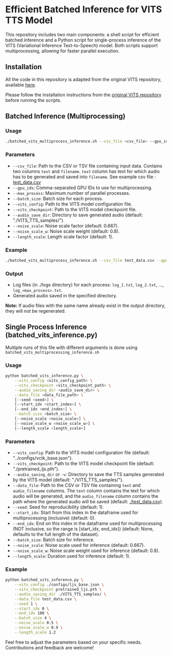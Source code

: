 # Efficient Batched Inference for VITS TTS Model

This repository includes two main components: a shell script for efficient batched inference and a Python script for single-process inference of the VITS (Variational Inference Text-to-Speech) model. Both scripts support multiprocessing, allowing for faster parallel execution.

## Installation

All the code in this repository is adapted from the original VITS repository, available [here](https://github.com/jaywalnut310/vits). 

Please follow the installation instructions from the [original VITS repository](https://github.com/jaywalnut310/vits) before running the scripts.

## Batched Inference (Multiprocessing)

### Usage

```bash
./batched_vits_multiprocess_inference.sh --csv_file <csv_file> --gpu_ids <gpu_ids> --max_process <max_process> --batch_size <batch_size> --vits_config <vits_config> --vits_checkpoint <vits_checkpoint> [--audio_save_dir <audio_save_dir> --noise_scale <noise_scale> --noise_scale_w <noise_scale_w> --length_scale <length_scale>]
```

### Parameters

- `--csv_file`: Path to the CSV or TSV file containing input data. Contains two columns `text` and `filename`. `text` column has text for which audio has to be generated and saved into `filename`. See example csv file : [test_data.csv](test_data.csv)
- `--gpu_ids`: Comma-separated GPU IDs to use for multiprocessing.
- `--max_process`: Maximum number of parallel processes.
- `--batch_size`: Batch size for each process.
- `--vits_config`: Path to the VITS model configuration file.
- `--vits_checkpoint`: Path to the VITS model checkpoint file.
- `--audio_save_dir`: Directory to save generated audio (default: "./VITS_TTS_samples/").
- `--noise_scale`: Noise scale factor (default: 0.667).
- `--noise_scale_w`: Noise scale weight (default: 0.8).
- `--length_scale`: Length scale factor (default: 1).

### Example

```bash
./batched_vits_multiprocess_inference.sh --csv_file test_data.csv --gpu_ids 0,1 --max_process 2 --batch_size 4 --vits_config ljs_base.json --vits_checkpoint pretrained_ljs.pth
```

### Output

- Log files (in ./logs directory) for each process: `log_1.txt`, `log_2.txt`, ..., `log_<max_process>.txt`.
- Generated audio saved in the specified directory.

**Note:** If audio files with the same name already exist in the output directory, they will not be regenerated.

## Single Process Inference (batched_vits_inference.py)

Multiple runs of this file with different arguments is done using `batched_vits_multiprocessing_inference.sh`

### Usage

```bash
python batched_vits_inference.py \
    --vits_config <vits_config_path> \
    --vits_checkpoint <vits_checkpoint_path> \
    --audio_saving_dir <audio_save_dir> \
    --data_file <data_file_path> \
    [--seed <seed>] \
    [--start_idx <start_index>] \
    [--end_idx <end_index>] \
    --batch_size <batch_size> \
    [--noise_scale <noise_scale>] \
    [--noise_scale_w <noise_scale_w>] \
    [--length_scale <length_scale>]
```

### Parameters

- `--vits_config`: Path to the VITS model configuration file (default: "../configs/vctk_base.json").
- `--vits_checkpoint`: Path to the VITS model checkpoint file (default: "./pretrained_ljs.pth").
- `--audio_saving_dir` or `-v`: Directory to save the TTS samples generated by the VITS model (default: "./VITS_TTS_samples/").
- `--data_file`: Path to the CSV or TSV file containing `text` and `audio_filename` columns. The `text` column contains the text for which audio will be generated, and the `audio_filename` column contains the path where the generated audio will be saved (default: [./test_data.csv](test_data.csv)).
- `--seed`: Seed for reproducibility (default: 1).
- `--start_idx`: Start from this index in the dataframe used for multiprocessing (inclusive) (default: 0).
- `--end_idx`: End on this index in the dataframe used for multiprocessing (NOT inclusive, so the range is [start_idx, end_idx)) (default: None, defaults to the full length of the dataset).
- `--batch_size`: Batch size for inference.
- `--noise_scale`: Noise scale used for inference (default: 0.667).
- `--noise_scale_w`: Noise scale weight used for inference (default: 0.8).
- `--length_scale`: Duration used for inference (default: 1).

### Example

```bash
python batched_vits_inference.py \
    --vits_config ./configs/ljs_base.json \
    --vits_checkpoint pretrained_ljs.pth \
    --audio_saving_dir ./VITS_TTS_samples/ \
    --data_file test_data.csv \
    --seed 1 \
    --start_idx 0 \
    --end_idx 100 \
    --batch_size 4 \
    --noise_scale 0.5 \
    --noise_scale_w 0.9 \
    --length_scale 1.2
```

Feel free to adjust the parameters based on your specific needs. Contributions and feedback are welcome!